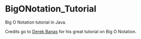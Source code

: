 # BigONotation_Tutorial
Big O Notation tutorial in Java. 

Credits go to <a href='https://www.youtube.com/watch?v=V6mKVRU1evU'>Derek Banas</a> for his great tutorial on Big O Notation.
